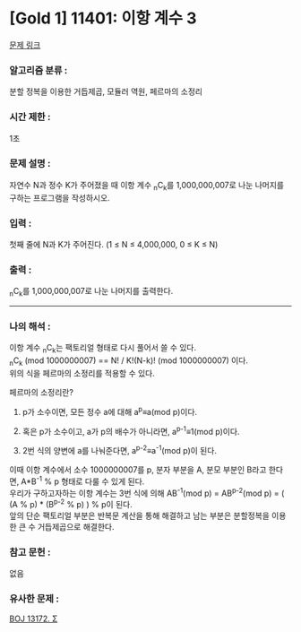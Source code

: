 [Gold 1] 11401: 이항 계수 3  
====================================  
[문제 링크](https://www.acmicpc.net/problem/11401)  

### 알고리즘 분류 :  
분할 정복을 이용한 거듭제곱, 모듈러 역원, 페르마의 소정리  

### 시간 제한 :  
1초   

### 문제 설명 :  
자연수 N과 정수 K가 주어졌을 때 이항 계수 <sub>n</sub>C<sub>k</sub>를 1,000,000,007로 나눈 나머지를 구하는 프로그램을 작성하시오.  

### 입력 :   
첫째 줄에 N과 K가 주어진다. (1 ≤ N ≤ 4,000,000, 0 ≤ K ≤ N)    

### 출력 :   
<sub>n</sub>C<sub>k</sub>를 1,000,000,007로 나눈 나머지를 출력한다.

-----------------------------------------------------------  
### 나의 해석 :  
이항 계수 <sub>n</sub>C<sub>k</sub>는 팩토리얼 형태로 다시 풀어서 쓸 수 있다.  
<sub>n</sub>C<sub>k</sub> (mod 1000000007) == N! / K!(N-k)! (mod 1000000007) 이다.  
위의 식을 페르마의 소정리를 적용할 수 있다.  

페르마의 소정리란? 
1. p가 소수이면, 모든 정수 a에 대해 a<sup>p</sup>≡a(mod p)이다.  
2. 혹은 p가 소수이고, a가 p의 배수가 아니라면, a<sup>p-1</sup>≡1(mod p)이다.  

3. 2번 식의 양변에 a를 나눠준다면, a<sup>p-2</sup>≡a<sup>-1</sup>(mod p)이 된다.  

이때 이항 계수에서 소수 1000000007를 p, 분자 부분을 A, 분모 부분인 B라고 한다면, A*B<sup>-1</sup> % p 형태로 다룰 수 있게 된다.  
우리가 구하고자하는 이항 계수는 3번 식에 의해 AB<sup>-1</sup>(mod p) = AB<sup>p-2</sup>(mod p) = ( (A % p) * (B<sup>p-2</sup> % p) ) % p이 된다.  
앞의 단순 팩토리얼 부분은 반복문 계산을 통해 해결하고 남는 부분은 분할정복을 이용한 큰 수 거듭제곱으로 해결한다.  

### 참고 문헌 :  
없음  

### 유사한 문제 :   
[BOJ 13172. Σ](https://www.acmicpc.net/problem/13172)   
